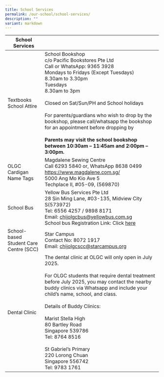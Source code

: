```yaml
---
title: School Services
permalink: /our-school/school-services/
description: ""
variant: markdown
---
```

| School Services                        |                                                                                                                                                                                                                                                                                                                                                                                                                                                              |
|----------------------------------------|--------------------------------------------------------------------------------------------------------------------------------------------------------------------------------------------------------------------------------------------------------------------------------------------------------------------------------------------------------------------------------------------------------------------------------------------------------------|
| Textbooks<br>School Attire             | School Bookshop<br>c/o Pacific Bookstores Pte Ltd<br>Call or WhatsApp: 9365 3928<br>Mondays to Fridays (Except Tuesdays)<br>8.30am to 3.30pm<br>Tuesdays<br>8.30am to 3pm<br><br>Closed on Sat/Sun/PH and School holidays<br><br>For parents/guardians who wish to drop by the bookshop, please call/whatsapp the bookshop for an appointment before dropping by<br><br><strong>Parents may visit the school bookshop between 10:30am – 11:45am and 2:00pm – 3:00pm. |
| OLGC Cardigan<br>Name Tags             | Magdalene Sewing Centre<br>Call 6293 5840 or, WhatsApp 8638 0499<br>https://www.magdalene.com.sg/<br>5000 Ang Mo Kio Ave 5<br>Techplace II, #05-09, (569870)                                                                                                                                                                                                                                                                                                 |
| School Bus                             | Yellow Bus Services Pte Ltd<br>28 Sin Ming Lane, #03-135, Midview City S(573972)<br>Tel: 6556 4257 / 9898 8171<br>Email: chijolgcbus@yellowbus.com.sg<br>School bus Registration Link: Click [here](https://yellowbus.adaptivebizapp.com/REGISTRATION/CREATEBYSCHOOL?IDE=cjXlSbTPCUIoYqCDs/4NkyXCpKggXBdeSVpSCKSuNMD0xZ8RybQMU7M4VwJuHdke+nVdsP7QxS3LvC/XSvgnqBV1BX9vNBADfFRxW86nI9Q=)                                                                                                                                                                                                                                                            |
| School-based Student Care Centre (SCC) | Star Campus<br>Contact No: 8072 1917<br>Email: chijolgcscc@starcampus.org                                                                                                                                                                                                                                                                                                                                                                                    |
| Dental Clinic                          | The dental clinic at OLGC will only open in July 2025.<br><br>For OLGC students that require dental treatment before July 2025, you may contact the nearby buddy clinics via Whatsapp and include your child’s name, school, and class.<br><br>Details of Buddy Clinics:<br><br>Marist Stella High<br>80 Bartley Road<br>Singapore 539786<br>Tel: 8764 8516<br><br>St Gabriel’s Primary<br>220 Lorong Chuan<br>Singapore 556742<br>Tel: 9783 1761            |</strong>
